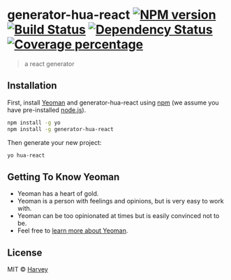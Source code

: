 # generator-hua-react [![NPM version][npm-image]][npm-url] [![Build Status][travis-image]][travis-url] [![Dependency Status][daviddm-image]][daviddm-url] [![Coverage percentage][coveralls-image]][coveralls-url]
> a react generator

## Installation

First, install [Yeoman](http://yeoman.io) and generator-hua-react using [npm](https://www.npmjs.com/) (we assume you have pre-installed [node.js](https://nodejs.org/)).

```bash
npm install -g yo
npm install -g generator-hua-react
```

Then generate your new project:

```bash
yo hua-react
```

## Getting To Know Yeoman

 * Yeoman has a heart of gold.
 * Yeoman is a person with feelings and opinions, but is very easy to work with.
 * Yeoman can be too opinionated at times but is easily convinced not to be.
 * Feel free to [learn more about Yeoman](http://yeoman.io/).

## License

MIT © [Harvey](https://github.com/Huauauaa)


[npm-image]: https://badge.fury.io/js/generator-hua-react.svg
[npm-url]: https://npmjs.org/package/generator-hua-react
[travis-image]: https://travis-ci.com/Huauauaa/generator-hua-react.svg?branch=master
[travis-url]: https://travis-ci.com/Huauauaa/generator-hua-react
[daviddm-image]: https://david-dm.org/Huauauaa/generator-hua-react.svg?theme=shields.io
[daviddm-url]: https://david-dm.org/Huauauaa/generator-hua-react
[coveralls-image]: https://coveralls.io/repos/Huauauaa/generator-hua-react/badge.svg
[coveralls-url]: https://coveralls.io/r/Huauauaa/generator-hua-react
